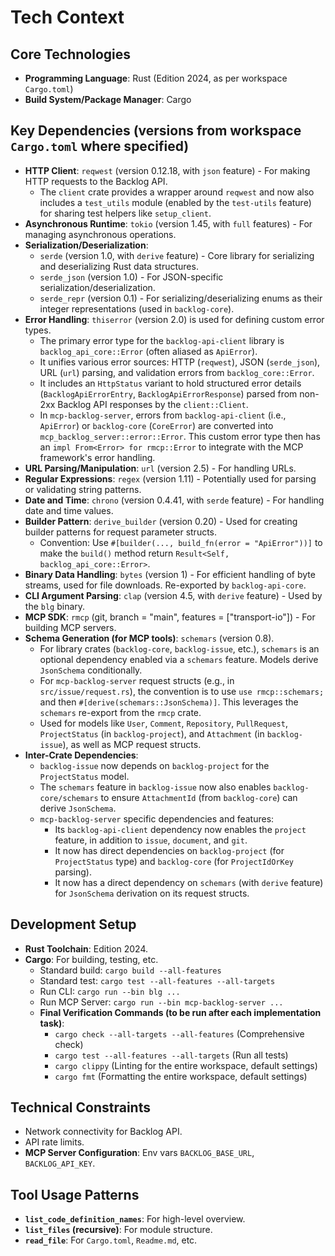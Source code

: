 # Tech Context

## Core Technologies
-   **Programming Language**: Rust (Edition 2024, as per workspace `Cargo.toml`)
-   **Build System/Package Manager**: Cargo

## Key Dependencies (versions from workspace `Cargo.toml` where specified)
-   **HTTP Client**: `reqwest` (version 0.12.18, with `json` feature) - For making HTTP requests to the Backlog API.
    -   The `client` crate provides a wrapper around `reqwest` and now also includes a `test_utils` module (enabled by the `test-utils` feature) for sharing test helpers like `setup_client`.
-   **Asynchronous Runtime**: `tokio` (version 1.45, with `full` features) - For managing asynchronous operations.
-   **Serialization/Deserialization**:
    -   `serde` (version 1.0, with `derive` feature) - Core library for serializing and deserializing Rust data structures.
    -   `serde_json` (version 1.0) - For JSON-specific serialization/deserialization.
    -   `serde_repr` (version 0.1) - For serializing/deserializing enums as their integer representations (used in `backlog-core`).
-   **Error Handling**: `thiserror` (version 2.0) is used for defining custom error types.
    -   The primary error type for the `backlog-api-client` library is `backlog_api_core::Error` (often aliased as `ApiError`).
    -   It unifies various error sources: HTTP (`reqwest`), JSON (`serde_json`), URL (`url`) parsing, and validation errors from `backlog_core::Error`.
    -   It includes an `HttpStatus` variant to hold structured error details (`BacklogApiErrorEntry`, `BacklogApiErrorResponse`) parsed from non-2xx Backlog API responses by the `client::Client`.
    -   In `mcp-backlog-server`, errors from `backlog-api-client` (i.e., `ApiError`) or `backlog-core` (`CoreError`) are converted into `mcp_backlog_server::error::Error`. This custom error type then has an `impl From<Error> for rmcp::Error` to integrate with the MCP framework's error handling.
-   **URL Parsing/Manipulation**: `url` (version 2.5) - For handling URLs.
-   **Regular Expressions**: `regex` (version 1.11) - Potentially used for parsing or validating string patterns.
-   **Date and Time**: `chrono` (version 0.4.41, with `serde` feature) - For handling date and time values.
-   **Builder Pattern**: `derive_builder` (version 0.20) - Used for creating builder patterns for request parameter structs.
    -   Convention: Use `#[builder(..., build_fn(error = "ApiError"))]` to make the `build()` method return `Result<Self, backlog_api_core::Error>`.
-   **Binary Data Handling**: `bytes` (version 1) - For efficient handling of byte streams, used for file downloads. Re-exported by `backlog-api-core`.
-   **CLI Argument Parsing**: `clap` (version 4.5, with `derive` feature) - Used by the `blg` binary.
-   **MCP SDK**: `rmcp` (git, branch = "main", features = ["transport-io"]) - For building MCP servers.
-   **Schema Generation (for MCP tools)**: `schemars` (version 0.8).
    -   For library crates (`backlog-core`, `backlog-issue`, etc.), `schemars` is an optional dependency enabled via a `schemars` feature. Models derive `JsonSchema` conditionally.
    -   For `mcp-backlog-server` request structs (e.g., in `src/issue/request.rs`), the convention is to use `use rmcp::schemars;` and then `#[derive(schemars::JsonSchema)]`. This leverages the `schemars` re-export from the `rmcp` crate.
    -   Used for models like `User`, `Comment`, `Repository`, `PullRequest`, `ProjectStatus` (in `backlog-project`), and `Attachment` (in `backlog-issue`), as well as MCP request structs.
-   **Inter-Crate Dependencies**:
    -   `backlog-issue` now depends on `backlog-project` for the `ProjectStatus` model.
    -   The `schemars` feature in `backlog-issue` now also enables `backlog-core/schemars` to ensure `AttachmentId` (from `backlog-core`) can derive `JsonSchema`.
    -   `mcp-backlog-server` specific dependencies and features:
        -   Its `backlog-api-client` dependency now enables the `project` feature, in addition to `issue`, `document`, and `git`.
        -   It now has direct dependencies on `backlog-project` (for `ProjectStatus` type) and `backlog-core` (for `ProjectIdOrKey` parsing).
        -   It now has a direct dependency on `schemars` (with `derive` feature) for `JsonSchema` derivation on its request structs.

## Development Setup
-   **Rust Toolchain**: Edition 2024.
-   **Cargo**: For building, testing, etc.
    -   Standard build: `cargo build --all-features`
    -   Standard test: `cargo test --all-features --all-targets`
    -   Run CLI: `cargo run --bin blg ...`
    -   Run MCP Server: `cargo run --bin mcp-backlog-server ...`
    -   **Final Verification Commands (to be run after each implementation task)**:
        -   `cargo check --all-targets --all-features` (Comprehensive check)
        -   `cargo test --all-features --all-targets` (Run all tests)
        -   `cargo clippy` (Linting for the entire workspace, default settings)
        -   `cargo fmt` (Formatting the entire workspace, default settings)

## Technical Constraints
-   Network connectivity for Backlog API.
-   API rate limits.
-   **MCP Server Configuration**: Env vars `BACKLOG_BASE_URL`, `BACKLOG_API_KEY`.

## Tool Usage Patterns
-   **`list_code_definition_names`**: For high-level overview.
-   **`list_files` (recursive)**: For module structure.
-   **`read_file`**: For `Cargo.toml`, `Readme.md`, etc.
